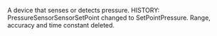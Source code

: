 ﻿A device that senses or detects pressure. HISTORY: PressureSensorSensorSetPoint changed to SetPointPressure. Range, accuracy and time constant deleted.